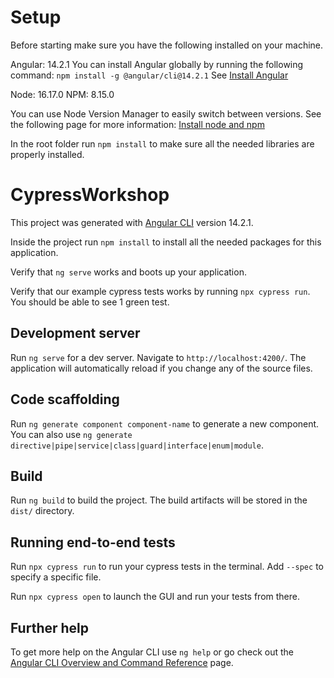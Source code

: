 # Setup

Before starting make sure you have the following installed on your machine.

Angular: 14.2.1
You can install Angular globally by running the following command: `npm install -g @angular/cli@14.2.1`
See [Install Angular](https://angular.io/guide/setup-local)

Node: 16.17.0
NPM:  8.15.0

You can use Node Version Manager to easily switch between versions.
See the following page for more information: [Install node and npm](https://docs.npmjs.com/downloading-and-installing-node-js-and-npm)

In the root folder run `npm install` to make sure all the needed libraries are properly installed.

# CypressWorkshop

This project was generated with [Angular CLI](https://github.com/angular/angular-cli) version 14.2.1.

Inside the project run `npm install` to install all the needed packages for this application.

Verify that `ng serve` works and boots up your application.

Verify that our example cypress tests works by running `npx cypress run`.
You should be able to see 1 green test.

## Development server

Run `ng serve` for a dev server. Navigate to `http://localhost:4200/`. The application will automatically reload if you change any of the source files.

## Code scaffolding

Run `ng generate component component-name` to generate a new component. You can also use `ng generate directive|pipe|service|class|guard|interface|enum|module`.

## Build

Run `ng build` to build the project. The build artifacts will be stored in the `dist/` directory.

## Running end-to-end tests

Run `npx cypress run` to run your cypress tests in the terminal.
Add `--spec` to specify a specific file.

Run `npx cypress open` to launch the GUI and run your tests from there.

## Further help

To get more help on the Angular CLI use `ng help` or go check out the [Angular CLI Overview and Command Reference](https://angular.io/cli) page.
